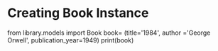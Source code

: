 # Creating Book Instance 

from library.models import Book
book= (title='1984', author ='George Orwell', publication_year=1949)
print(book)